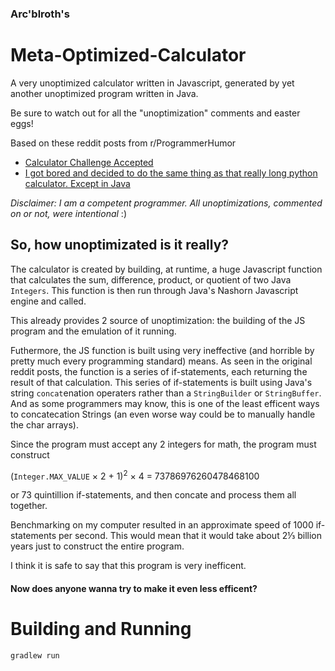 ### Arc'blroth's
# Meta-Optimized-Calculator
A very unoptimized calculator written in Javascript, generated by yet another unoptimized program written in Java.

Be sure to watch out for all the "unoptimization" comments and easter eggs!

Based on these reddit posts from r/ProgrammerHumor
* [Calculator Challenge Accepted](https://www.reddit.com/r/ProgrammerHumor/comments/dtu5if/calculator_challenge_accepted/)
* [I got bored and decided to do the same thing as that really long python calculator. Except in Java](https://www.reddit.com/r/ProgrammerHumor/comments/dtzkkl/i_got_bored_and_decided_to_do_the_same_thing_as/")

_Disclaimer: I am a competent programmer. All unoptimizations, commented on or not, were intentional_ :)

## So, how unoptimizated is it really?

The calculator is created by building, at runtime, a huge Javascript function that calculates the sum, difference, product, or quotient of two Java `Integers`.
This function is then run through Java's Nashorn Javascript engine and called.

This already provides 2 source of unoptimization: the building of the JS program and the emulation of it running.

Futhermore, the JS function is built using very ineffective (and horrible by pretty much every programming standard) means.
As seen in the original reddit posts, the function is a series of if-statements, each returning the result of that calculation.
This series of if-statements is built using Java's string `concat`enation operaters rather than a `StringBuilder` or `StringBuffer`.
And as some programmers may know, this is one of the least efficent ways to concatecation Strings (an even worse way could be to manually handle the char arrays).

Since the program must accept any 2 integers for math, the program must construct 

(`Integer.MAX_VALUE` × 2 + 1)<sup>2</sup> × 4 = 73786976260478468100

or 73 quintillion if-statements, and then concate and process them all together.

Benchmarking on my computer resulted in an approximate speed of 1000 if-statements per second. This would mean that it would take about
2⅓ billion years just to construct the entire program. 

I think it is safe to say that this program is very inefficent.

#### Now does anyone wanna try to make it even less efficent?

# Building and Running

```
gradlew run
```
